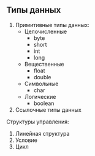 ## Типы данных

1. Примитивные типы данных:
    - Целочисленные
        - byte
        - short
        - int
        - long
    - Вещественные
        - float
        - double
    - Символьные
        - char
    - Логические
        - boolean
2. Ссылочные типы данных


Структуры управления:
1. Линейная структура
2. Условие
3. Цикл